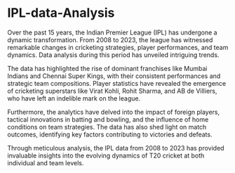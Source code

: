 # IPL-data-Analysis
Over the past 15 years, the Indian Premier League (IPL) has undergone a dynamic transformation. From 2008 to 2023, the league has witnessed remarkable changes in cricketing strategies, player performances, and team dynamics. Data analysis during this period has unveiled intriguing trends.

The data has highlighted the rise of dominant franchises like Mumbai Indians and Chennai Super Kings, with their consistent performances and strategic team compositions. Player statistics have revealed the emergence of cricketing superstars like Virat Kohli, Rohit Sharma, and AB de Villiers, who have left an indelible mark on the league.

Furthermore, the analytics have delved into the impact of foreign players, tactical innovations in batting and bowling, and the influence of home conditions on team strategies. The data has also shed light on match outcomes, identifying key factors contributing to victories and defeats.

Through meticulous analysis, the IPL data from 2008 to 2023 has provided invaluable insights into the evolving dynamics of T20 cricket at both individual and team levels.
